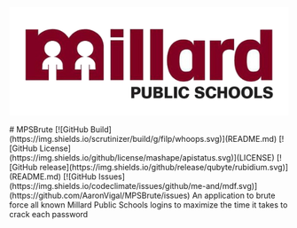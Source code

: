 <p align="center">
  <img src="media/banner.png" />
</p>
# MPSBrute
[![GitHub Build](https://img.shields.io/scrutinizer/build/g/filp/whoops.svg)](README.md)
[![GitHub License](https://img.shields.io/github/license/mashape/apistatus.svg)](LICENSE)
[![GitHub release](https://img.shields.io/github/release/qubyte/rubidium.svg)](README.md)
[![GitHub Issues](https://img.shields.io/codeclimate/issues/github/me-and/mdf.svg)](https://github.com/AaronVigal/MPSBrute/issues)
An application to brute force all known Millard Public Schools logins to maximize the time it takes to crack each password

